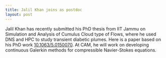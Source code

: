 ```yaml
---
title: Jalil Khan joins as postdoc
layout: post
---
```


Jalil Khan has recently submitted his PhD thesis from IIT Jammu on Simulation and Analysis of Cumulus Cloud type of Flows, where he used DNS and HPC to study transient diabetic plumes. Here is a paper based on his PhD work [10.1063/5.0150070](https://doi.org/10.1063/5.0150070). At CAM, he will work on developing continuous Galerkin methods for compressible Navier-Stokes equations.
